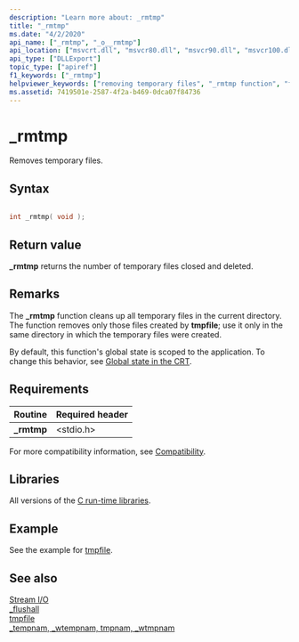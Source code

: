 ```yaml
---
description: "Learn more about: _rmtmp"
title: "_rmtmp"
ms.date: "4/2/2020"
api_name: ["_rmtmp", "_o__rmtmp"]
api_location: ["msvcrt.dll", "msvcr80.dll", "msvcr90.dll", "msvcr100.dll", "msvcr100_clr0400.dll", "msvcr110.dll", "msvcr110_clr0400.dll", "msvcr120.dll", "msvcr120_clr0400.dll", "ucrtbase.dll", "api-ms-win-crt-stdio-l1-1-0.dll", "api-ms-win-crt-private-l1-1-0.dll"]
api_type: ["DLLExport"]
topic_type: ["apiref"]
f1_keywords: ["_rmtmp"]
helpviewer_keywords: ["removing temporary files", "_rmtmp function", "files [C++], temporary", "rmtmp function", "files [C++], removing", "temporary files [C++], removing"]
ms.assetid: 7419501e-2587-4f2a-b469-0dca07f84736
---
```

# _rmtmp

Removes temporary files.

## Syntax

```C

int _rmtmp( void );
```

## Return value

**_rmtmp** returns the number of temporary files closed and deleted.

## Remarks

The **_rmtmp** function cleans up all temporary files in the current directory. The function removes only those files created by **tmpfile**; use it only in the same directory in which the temporary files were created.

By default, this function's global state is scoped to the application. To change this behavior, see [Global state in the CRT](../global-state.md).

## Requirements

|Routine|Required header|
|-------------|---------------------|
|**_rmtmp**|\<stdio.h>|

For more compatibility information, see [Compatibility](../compatibility.md).

## Libraries

All versions of the [C run-time libraries](../crt-library-features.md).

## Example

See the example for [tmpfile](tmpfile.md).

## See also

[Stream I/O](../stream-i-o.md)\
[_flushall](flushall.md)\
[tmpfile](tmpfile.md)\
[_tempnam, _wtempnam, tmpnam, _wtmpnam](tempnam-wtempnam-tmpnam-wtmpnam.md)
